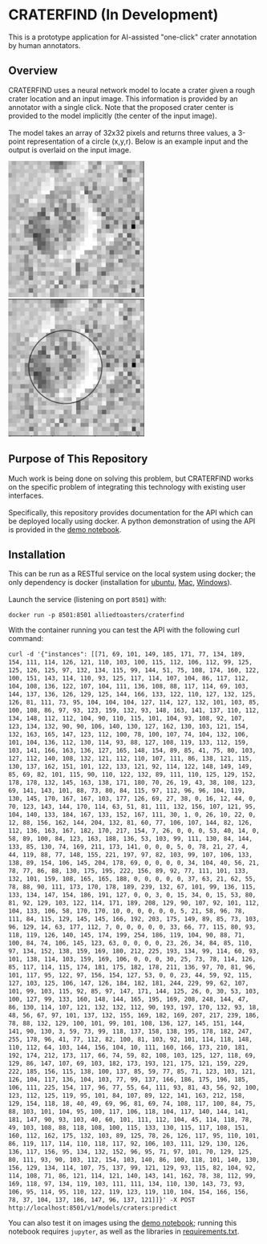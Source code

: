 # CRATERFIND (In Development)

This is a prototype application for AI-assisted "one-click" crater annotation by human annotators.

## Overview

CRATERFIND uses a neural network model to locate a crater given a rough crater location and an input image. This information is provided by an annotator with a single click. Note that the proposed crater center is provided to the model implicitly (the center of the input image). <br><br>
The model takes an array of 32x32 pixels and returns three values, a 3-point representation of a circle (x,y,r). Below is an example input and the output is overlaid on the input image.

![Input (raw pixels)](./content/input.png)
![Output (3-point circle)](./content/output.png)

## Purpose of This Repository

Much work is being done on solving this problem, but CRATERFIND works on the specific problem of integrating this technology with existing user interfaces.<br><br>
Specifically, this repository provides documentation for the API which can be deployed locally using docker. A python demonstration of using the API is provided in the [demo notebook](API_demo.ipynb).

## Installation
This can be run as a RESTful service on the local system using docker; the only dependency is docker (installation for [ubuntu](https://docs.docker.com/install/linux/docker-ce/ubuntu/), [Mac](https://docs.docker.com/docker-for-mac/install/), [Windows](https://docs.docker.com/docker-for-windows/install/)).<br><br>
Launch the service (listening on port `8501`) with:

```
docker run -p 8501:8501 alliedtoasters/craterfind
```
With the container running you can test the API with the following curl command:
```
curl -d '{"instances": [[71, 69, 101, 149, 185, 171, 77, 134, 189, 154, 111, 114, 126, 121, 110, 103, 100, 115, 112, 106, 112, 99, 125, 125, 126, 125, 97, 132, 134, 115, 99, 144, 51, 75, 108, 174, 160, 122, 100, 151, 143, 114, 110, 93, 125, 117, 114, 107, 104, 86, 117, 112, 104, 108, 136, 122, 107, 104, 111, 136, 108, 88, 117, 114, 69, 103, 144, 137, 136, 126, 129, 125, 144, 166, 133, 122, 110, 127, 132, 125, 126, 81, 111, 73, 95, 104, 104, 104, 127, 114, 127, 132, 101, 103, 85, 100, 108, 86, 97, 93, 123, 159, 132, 93, 148, 163, 141, 137, 110, 112, 134, 148, 112, 112, 104, 90, 110, 115, 101, 104, 93, 108, 92, 107, 123, 134, 132, 90, 90, 106, 140, 130, 127, 162, 130, 103, 121, 154, 132, 163, 165, 147, 123, 112, 100, 78, 100, 107, 74, 104, 132, 106, 101, 104, 136, 112, 130, 114, 93, 88, 127, 108, 119, 133, 112, 159, 103, 141, 166, 163, 136, 127, 165, 148, 154, 89, 85, 41, 75, 80, 103, 127, 112, 140, 108, 132, 121, 112, 110, 107, 111, 86, 138, 121, 115, 130, 137, 162, 151, 101, 122, 133, 121, 92, 114, 122, 148, 149, 149, 85, 69, 82, 101, 115, 90, 110, 122, 132, 89, 111, 110, 125, 129, 152, 178, 178, 132, 145, 163, 138, 171, 180, 70, 26, 19, 43, 38, 108, 123, 69, 141, 143, 101, 88, 73, 80, 84, 115, 97, 112, 96, 96, 104, 119, 130, 145, 170, 167, 167, 103, 177, 126, 69, 27, 38, 0, 16, 12, 44, 0, 70, 123, 143, 144, 170, 114, 63, 51, 81, 111, 132, 156, 107, 121, 95, 104, 140, 133, 184, 167, 133, 152, 167, 111, 30, 1, 0, 26, 10, 22, 0, 12, 88, 156, 162, 144, 204, 132, 81, 60, 77, 106, 107, 144, 82, 126, 112, 136, 163, 167, 182, 170, 217, 154, 7, 26, 0, 0, 0, 53, 40, 14, 0, 58, 89, 100, 84, 123, 163, 188, 136, 53, 103, 99, 111, 130, 84, 144, 133, 85, 130, 74, 169, 211, 173, 141, 0, 0, 0, 5, 0, 78, 21, 27, 4, 44, 119, 88, 77, 148, 155, 221, 197, 97, 82, 103, 99, 107, 106, 133, 138, 89, 154, 106, 145, 204, 178, 69, 0, 0, 0, 0, 34, 104, 40, 56, 21, 78, 77, 86, 88, 130, 175, 195, 222, 156, 89, 92, 77, 111, 101, 133, 132, 101, 159, 108, 165, 165, 188, 0, 0, 0, 0, 0, 37, 63, 21, 62, 55, 78, 88, 90, 111, 173, 170, 178, 189, 239, 132, 67, 101, 99, 136, 115, 133, 134, 147, 154, 186, 191, 127, 0, 0, 3, 0, 15, 34, 0, 15, 53, 80, 81, 92, 129, 103, 122, 114, 171, 189, 208, 129, 90, 107, 92, 101, 112, 104, 133, 106, 58, 170, 170, 10, 0, 0, 0, 0, 0, 5, 21, 58, 96, 78, 111, 84, 115, 129, 145, 145, 166, 192, 203, 175, 149, 89, 85, 73, 103, 96, 129, 14, 63, 177, 112, 7, 0, 0, 0, 0, 0, 33, 66, 77, 115, 80, 93, 118, 119, 126, 140, 145, 174, 199, 254, 186, 119, 104, 90, 88, 71, 100, 84, 74, 106, 145, 123, 63, 0, 0, 0, 0, 23, 26, 34, 84, 85, 110, 97, 134, 152, 138, 159, 169, 180, 212, 225, 193, 134, 99, 114, 60, 93, 101, 138, 114, 103, 159, 169, 106, 0, 0, 0, 30, 25, 73, 78, 114, 126, 85, 117, 114, 115, 174, 181, 175, 182, 178, 211, 136, 97, 70, 81, 96, 101, 117, 95, 122, 97, 156, 154, 127, 53, 0, 0, 23, 44, 59, 92, 115, 127, 103, 125, 106, 147, 126, 184, 182, 181, 244, 229, 99, 62, 107, 101, 99, 103, 115, 92, 85, 97, 147, 171, 144, 125, 26, 0, 30, 53, 103, 100, 127, 99, 133, 160, 148, 144, 165, 195, 169, 208, 248, 144, 47, 86, 130, 114, 107, 121, 132, 132, 112, 90, 193, 197, 170, 132, 93, 18, 48, 56, 67, 97, 101, 137, 132, 155, 169, 182, 169, 207, 217, 239, 186, 78, 88, 132, 129, 100, 101, 99, 101, 108, 136, 127, 145, 151, 144, 141, 90, 130, 3, 59, 73, 99, 118, 137, 158, 138, 195, 178, 182, 247, 255, 178, 96, 41, 77, 112, 82, 100, 81, 103, 92, 101, 114, 118, 148, 110, 112, 64, 103, 144, 156, 104, 10, 111, 160, 166, 173, 210, 181, 192, 174, 212, 173, 117, 66, 74, 59, 82, 108, 103, 125, 127, 118, 69, 129, 86, 147, 107, 69, 103, 182, 173, 193, 121, 175, 121, 159, 229, 222, 185, 156, 115, 138, 100, 137, 85, 59, 77, 85, 71, 123, 103, 121, 126, 104, 117, 136, 104, 103, 77, 99, 137, 166, 186, 175, 196, 185, 106, 111, 225, 154, 117, 96, 77, 55, 64, 111, 93, 81, 43, 56, 92, 100, 123, 112, 125, 119, 95, 101, 84, 107, 89, 122, 141, 163, 212, 158, 129, 154, 118, 18, 40, 49, 69, 96, 81, 69, 74, 108, 117, 100, 84, 75, 88, 103, 101, 104, 95, 100, 117, 106, 118, 104, 117, 140, 144, 141, 181, 147, 90, 93, 103, 40, 60, 101, 111, 112, 104, 45, 114, 118, 78, 49, 103, 108, 88, 118, 108, 100, 115, 133, 130, 115, 117, 108, 151, 160, 112, 162, 175, 132, 103, 89, 125, 78, 26, 126, 117, 95, 110, 101, 86, 119, 117, 114, 110, 118, 117, 92, 106, 103, 111, 129, 130, 126, 136, 117, 156, 95, 134, 132, 152, 96, 95, 71, 97, 101, 70, 129, 125, 80, 111, 93, 90, 103, 112, 154, 103, 140, 86, 100, 118, 101, 140, 130, 156, 129, 134, 114, 107, 75, 137, 99, 121, 129, 93, 115, 82, 104, 92, 114, 108, 71, 86, 121, 114, 121, 140, 143, 141, 162, 78, 38, 112, 99, 169, 118, 97, 134, 119, 103, 111, 111, 134, 110, 130, 143, 73, 93, 106, 95, 114, 95, 110, 122, 119, 123, 119, 110, 104, 154, 166, 156, 78, 37, 104, 137, 186, 147, 96, 137, 121]]}' -X POST http://localhost:8501/v1/models/craters:predict
```
You can also test it on images using the [demo notebook](API_demo.ipynb); running this notebook requires `jupyter`, as well as the libraries in [requirements.txt](./requirements.txt).
